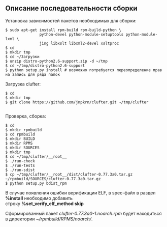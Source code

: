 ## Описание последовательности сборки

Установка зависимостей пакетов необходимых для сборки:
```shell
$ sudo apt-get install rpm-build rpm-build-python \
               python-devel python-module-setuptools python-module-lxml \
               jing libxslt libxml2-devel xsltproc
$ cd
$ mkdir tmp
$ cd ~/Загрузки
$ unzip distro-python2.6-support.zip -d ~/tmp
$ cd ~/tmp/distro-python2.6-support
$ python setup.py install # возможно потребуется переопределение прав на запись для ряда папок

```
  
  
Загрузка clufter:  

```shell
$ cd 
$ mkdir tmp
$ git clone https://github.com/jnpkrn/clufter.git ~/tmp/clufter
 
```
  
  
Проверка, сборка:
```shell
$ cd 
$ mkdir rpmbuild
$ cd rpmbuild
$ mkdir BUILD
$ mkdir RPMS
$ mkdir SOURCES
$ mkdir tmp
$ cd ~/tmp/clufter/__root__
$ ./run-check
$ ./run-tests
$ ./run-sdist
$ cp ~/tmp/clufter/__root__/dist/clufter-0.77.3a0.tar.gz ~/rpmbuild/SOURCES/clufter-0.77.3a0.tar.gz
$ python setup.py bdist_rpm
```
    
В случае появления ошибки верификации ELF, в spec-файл в раздел **%install** необходимо добавить   
строку **%set_verify_elf_method skip**  
  
Сформированный пакет *clufter-0.77.3a0-1.noarch.rpm* будет находиться в директории *~/rpmbuild/RPMS/noarch/*. 


